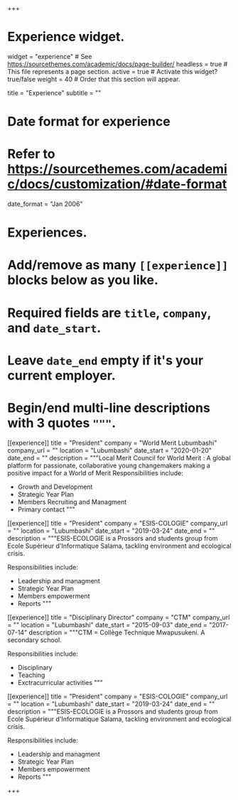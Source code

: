 +++
# Experience widget.
widget = "experience"  # See https://sourcethemes.com/academic/docs/page-builder/
headless = true  # This file represents a page section.
active = true  # Activate this widget? true/false
weight = 40  # Order that this section will appear.

title = "Experience"
subtitle = ""

# Date format for experience
#   Refer to https://sourcethemes.com/academic/docs/customization/#date-format
date_format = "Jan 2006"

# Experiences.
#   Add/remove as many `[[experience]]` blocks below as you like.
#   Required fields are `title`, `company`, and `date_start`.
#   Leave `date_end` empty if it's your current employer.
#   Begin/end multi-line descriptions with 3 quotes `"""`.
[[experience]]
  title = "President"
  company = "World Merit Lubumbashi"
  company_url = ""
  location = "Lubumbashi"
  date_start = "2020-01-20"
  date_end = ""
  description = """Local Merit Council for World Merit : A global platform for passionate, collaborative young changemakers making a positive impact for a World of Merit
  Responsibilities include:
  
  * Growth and Development
  * Strategic Year Plan
  * Members Recruiting and Managment 
  * Primary contact 
  """

[[experience]]
  title = "President"
  company = "ESIS-COLOGIE"
  company_url = ""
  location = "Lubumbashi"
  date_start = "2019-03-24"
  date_end = ""
  description = """ESIS-ECOLOGIE is a Prossors and students group from Ecole Supérieur d'Informatique Salama, tackling environment and ecological crisis.

  Responsibilities include:
  
  * Leadership and managment
  * Strategic Year Plan
  * Members empowerment 
  * Reports 
  """

[[experience]]
  title = "Disciplinary Director"
  company = "CTM"
  company_url = ""
  location = "Lubumbashi"
  date_start = "2015-09-03"
  date_end = "2017-07-14"
  description = """CTM = Collège Technique Mwapusukeni. A secondary school.

  Responsibilities include:
  
  * Disciplinary
  * Teaching
  * Exctracurricular activities
  """ 

[[experience]]
  title = "President"
  company = "ESIS-COLOGIE"
  company_url = ""
  location = "Lubumbashi"
  date_start = "2019-03-24"
  date_end = ""
  description = """ESIS-ECOLOGIE is a Prossors and students group from Ecole Supérieur d'Informatique Salama, tackling environment and ecological crisis.

  Responsibilities include:
  
  * Leadership and managment
  * Strategic Year Plan
  * Members empowerment 
  * Reports 
  """


+++
